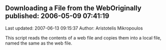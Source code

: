 ## Downloading a File from the WebOriginally published: 2006-05-09 07:41:19 
Last updated: 2007-06-13 09:15:37 
Author: Aristotelis Mikropoulos 
 
This script reads the contents of a web file and copies them into a local file, named the same as the web file.
